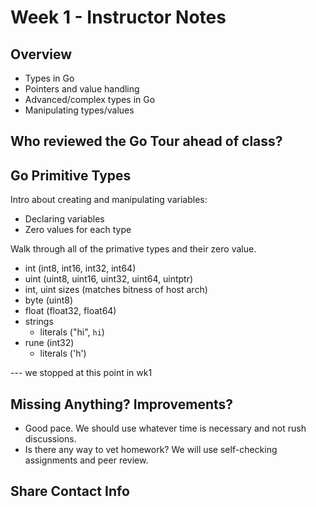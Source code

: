 # Week 1 - Instructor Notes

## Overview

- Types in Go
- Pointers and value handling
- Advanced/complex types in Go
- Manipulating types/values

## Who reviewed the Go Tour ahead of class?

## Go Primitive Types

Intro about creating and manipulating variables:

- Declaring variables
- Zero values for each type

Walk through all of the primative types and their zero value.

- int (int8, int16, int32, int64)
- uint (uint8, uint16, uint32, uint64, uintptr)
- int, uint sizes (matches bitness of host arch)
- byte (uint8)
- float (float32, float64)
- strings
  - literals ("hi", `hi`)
- rune (int32)
  - literals ('h')

--- we stopped at this point in wk1

## Missing Anything? Improvements?

- Good pace. We should use whatever time is necessary and not rush discussions.
- Is there any way to vet homework? We will use self-checking assignments and
peer review.

## Share Contact Info
